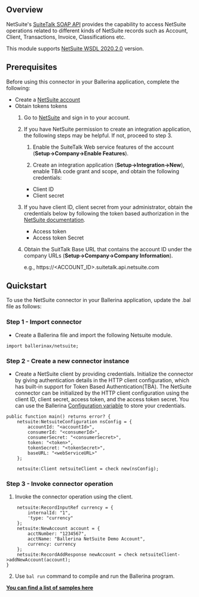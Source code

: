 ## Overview

NetSuite's [SuiteTalk SOAP API](https://www.netsuite.com/portal/developers/resources/suitetalk-documentation.shtml) provides the capability to access NetSuite operations related to different kinds of NetSuite records such as Account, Client, Transactions, Invoice, Classifications etc.

This module supports [NetSuite WSDL 2020.2.0](https://system.netsuite.com/help/helpcenter/en_US/srbrowser/Browser2020_2/schema/record/account.html) version.

## Prerequisites
Before using this connector in your Ballerina application, complete the following:
* Create a [NetSuite account](https://www.netsuite.com/portal/home.shtml)
* Obtain tokens tokens
    1. Go to [NetSuite](https://www.netsuite.com) and sign in to your account.
    2. If you have NetSuite permission to create an integration application, the following steps may be helpful. If not, proceed to step 3.
        1. Enable the SuiteTalk Web service features of the account (**Setup->Company->Enable Features**).
    
        2. Create an integration application (**Setup->Integration->New**), enable TBA code grant and scope, and obtain the following credentials: 
        * Client ID
        * Client secret
    3. If you have client ID, client secret from your administrator, obtain the credentials below by following the token based authorization in the [NetSuite documentation](https://www.netsuite.com/portal/developers/resources/suitetalk-documentation.shtml). 
        * Access token
        * Access token Secret
    4. Obtain the SuitTalk Base URL that contains the account ID under the company URLs (**Setup->Company->Company
    Information**).

        e.g., https://<ACCOUNT_ID>.suitetalk.api.netsuite.com

## Quickstart
To use the NetSuite connector in your Ballerina application, update the .bal file as follows:
### Step 1 - Import connector
* Create a Ballerina file and import the following Netsuite module.
```ballerina
import ballerinax/netsuite;
```
### Step 2 - Create a new connector instance
* Create a NetSuite client by providing credentials. Initialize the connector by giving authentication details in the HTTP client configuration, which has built-in support for Token Based Authentication(TBA). The NetSuite connector can be initialized by the HTTP client configuration using the client ID, client secret, access token, and the access token secret. You can use the Ballerina [Configuration variable](https://ballerina.io/learn/by-example/configurable.html) to store your credentials.
```ballerina
public function main() returns error? {
    netsuite:NetsuiteConfiguration nsConfig = {
        accountId: "<accountId>",
        consumerId: "<consumerId>",
        consumerSecret: "<consumerSecret>",
        token: "<token>",
        tokenSecret: "<tokenSecret>",
        baseURL: "<webServiceURL>"
    };

    netsuite:Client netsuiteClient = check new(nsConfig);
```
### Step 3 - Invoke connector operation
1. Invoke the connector operation using the client.
```ballerina
    netsuite:RecordInputRef currency = {
        internalId: "1",
        'type: "currency"
    };
    netsuite:NewAccount account = {
        acctNumber: "1234567",
        acctName: "Ballerina NetSuite Demo Account",
        currency: currency
    };
    netsuite:RecordAddResponse newAccount = check netsuiteClient->addNewAccount(account);
}
```
2. Use `bal run` command to compile and run the Ballerina program.

**[You can find a list of samples here](https://github.com/ballerina-platform/module-ballerinax-netsuite/tree/master/examples)**
